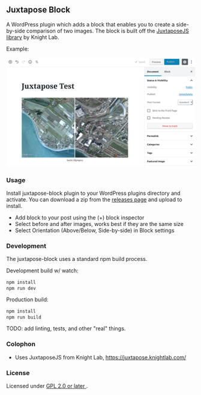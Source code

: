 
## Juxtapose Block

A WordPress plugin which adds a block that enables you to create a side-by-side comparison of two images.
The block is built off the [JuxtaposeJS library](https://juxtapose.knightlab.com/) by Knight Lab.

Example:

![Screenshot](screenshot.png)

### Usage

Install juxtapose-block plugin to your WordPress plugins directory and activate. You can download a zip from the [releases page](https://github.com/mkaz/juxtapose-block/releases) and upload to install.

* Add block to your post using the (+) block inspector
* Select before and after images, works best if they are the same size
* Select Orientation (Above/Below, Side-by-side) in Block settings


### Development

The juxtapose-block uses a standard npm build process.

Development build w/ watch:
```
npm install
npm run dev
```

Production build:
```
npm install
npm run build
```

TODO: add linting, tests, and other "real" things.

### Colophon

- Uses JuxtaposeJS from Knight Lab, https://juxtapose.knightlab.com/


### License

Licensed under <a href="https://opensource.org/licenses/GPL-2.0"> GPL 2.0 or later </a>.

